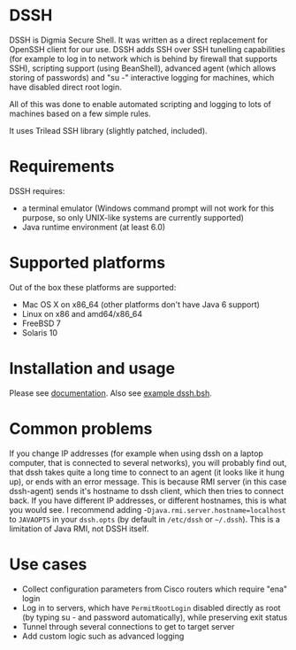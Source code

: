 DSSH
====

DSSH is Digmia Secure Shell. It was written as a direct replacement for OpenSSH client for our use. DSSH adds SSH over SSH tunelling capabilities (for example to log in to network which is behind by firewall that supports SSH), scripting support (using BeanShell), advanced agent (which allows storing of passwords) and "su -" interactive logging for machines, which have disabled direct root login.

All of this was done to enable automated scripting and logging to lots of machines based on a few simple rules.

It uses Trilead SSH library (slightly patched, included).

Requirements
============

DSSH requires:

 * a terminal emulator (Windows command prompt will not work for this purpose, so only UNIX-like systems are currently supported)
 * Java runtime environment (at least 6.0)

Supported platforms
===================

Out of the box these platforms are supported:

 * Mac OS X on x86_64 (other platforms don't have Java 6 support)
 * Linux on x86 and amd64/x86_64
 * FreeBSD 7
 * Solaris 10

Installation and usage
======================

Please see [documentation](https://raw.githubusercontent.com/DIGMIA/dssh/master/doc/introduction.txt). Also see [example dssh.bsh](https://raw.githubusercontent.com/DIGMIA/dssh/master/doc/dssh-example.bsh).

Common problems
===============

If you change IP addresses (for example when using dssh on a laptop computer, that is connected to several networks), you will probably find out, that dssh takes quite a long time to connect to an agent (it looks like it hung up), or ends with an error message. This is because RMI server (in this case dssh-agent) sends it's hostname to dssh client, which then tries to connect back. If you have different IP addresses, or different hostnames, this is what you would see. I recommend adding -```Djava.rmi.server.hostname=localhost``` to ```JAVAOPTS``` in your ```dssh.opts``` (by default in ```/etc/dssh``` or ```~/.dssh```). This is a limitation of Java RMI, not DSSH itself.

Use cases
=========

 * Collect configuration parameters from Cisco routers which require "ena" login
 * Log in to servers, which have ```PermitRootLogin``` disabled directly as root (by typing su - and password automatically), while preserving exit status
 * Tunnel through several connections to get to target server
 * Add custom logic such as advanced logging

